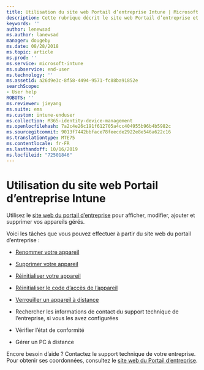 ```yaml
---
title: Utilisation du site web Portail d’entreprise Intune | Microsoft Docs
description: Cette rubrique décrit le site web Portail d’entreprise et fournit des liens menant vers les procédures de réalisation des tâches que les utilisateurs finaux peuvent effectuer sur ce site web
keywords: ''
author: lenewsad
ms.author: lanewsad
manager: dougeby
ms.date: 08/28/2018
ms.topic: article
ms.prod: ''
ms.service: microsoft-intune
ms.subservice: end-user
ms.technology: ''
ms.assetid: a26d9e3c-8f58-4494-9571-fc88ba91852e
searchScope:
- User help
ROBOTS: ''
ms.reviewer: jieyang
ms.suite: ems
ms.custom: intune-enduser
ms.collection: M365-identity-device-management
ms.openlocfilehash: 7a2c4e26c191f612705a4cc404955b96b4b5982c
ms.sourcegitcommit: 9013f7442bbface78feecde2922e8e546a622c16
ms.translationtype: MTE75
ms.contentlocale: fr-FR
ms.lasthandoff: 10/16/2019
ms.locfileid: "72501846"
---
```

# <a name="using-the-intune-company-portal-website"></a>Utilisation du site web Portail d’entreprise Intune
Utilisez le [site web du portail d’entreprise](https://portal.manage.microsoft.com) pour afficher, modifier, ajouter et supprimer vos appareils gérés.

Voici les tâches que vous pouvez effectuer à partir du site web du portail d’entreprise :

- [Renommer votre appareil](rename-your-device-cpwebsite.md)

- [Supprimer votre appareil](remove-your-device-cpwebsite.md)

- [Réinitialiser votre appareil](reset-erase-your-device-cpwebsite.md)

- [Réinitialiser le code d’accès de l’appareil](reset-your-passcode-cpwebsite.md)

- [Verrouiller un appareil à distance](remote-lock-your-device-cpwebsite.md)

- Rechercher les informations de contact du support technique de l’entreprise, si vous les avez configurées

- Vérifier l’état de conformité

- Gérer un PC à distance

Encore besoin d’aide ? Contactez le support technique de votre entreprise. Pour obtenir ses coordonnées, consultez le [site web du Portail d’entreprise](https://go.microsoft.com/fwlink/?linkid=2010980).
